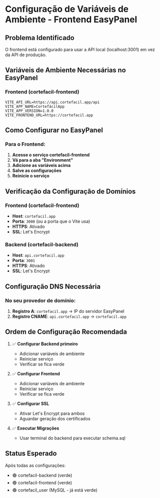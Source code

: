 # Configuração de Variáveis de Ambiente - Frontend EasyPanel

## Problema Identificado
O frontend está configurado para usar a API local (localhost:3001) em vez da API de produção.

## Variáveis de Ambiente Necessárias no EasyPanel

### Frontend (cortefacil-frontend)
```
VITE_API_URL=https://api.cortefacil.app/api
VITE_APP_NAME=CortefácilApp
VITE_APP_VERSION=1.0.0
VITE_FRONTEND_URL=https://cortefacil.app
```

## Como Configurar no EasyPanel

### Para o Frontend:
1. **Acesse o serviço cortefacil-frontend**
2. **Vá para a aba "Environment"**
3. **Adicione as variáveis acima**
4. **Salve as configurações**
5. **Reinicie o serviço**

## Verificação da Configuração de Domínios

### Frontend (cortefacil-frontend)
- **Host**: `cortefacil.app`
- **Porta**: `3000` (ou a porta que o Vite usa)
- **HTTPS**: Ativado
- **SSL**: Let's Encrypt

### Backend (cortefacil-backend)
- **Host**: `api.cortefacil.app`
- **Porta**: `3001`
- **HTTPS**: Ativado
- **SSL**: Let's Encrypt

## Configuração DNS Necessária

### No seu provedor de domínio:
1. **Registro A**: `cortefacil.app` → IP do servidor EasyPanel
2. **Registro CNAME**: `api.cortefacil.app` → `cortefacil.app`

## Ordem de Configuração Recomendada

1. ✅ **Configurar Backend primeiro**
   - Adicionar variáveis de ambiente
   - Reiniciar serviço
   - Verificar se fica verde

2. ✅ **Configurar Frontend**
   - Adicionar variáveis de ambiente
   - Reiniciar serviço
   - Verificar se fica verde

3. ✅ **Configurar SSL**
   - Ativar Let's Encrypt para ambos
   - Aguardar geração dos certificados

4. ✅ **Executar Migrações**
   - Usar terminal do backend para executar schema.sql

## Status Esperado
Após todas as configurações:
- 🟢 cortefacil-backend (verde)
- 🟢 cortefacil-frontend (verde)
- 🟢 cortefacil_user (MySQL - já está verde)